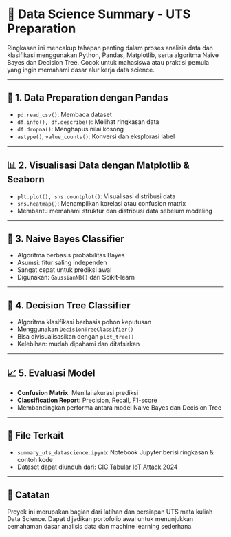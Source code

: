 # 📘 Data Science Summary - UTS Preparation

Ringkasan ini mencakup tahapan penting dalam proses analisis data dan klasifikasi menggunakan Python, Pandas, Matplotlib, serta algoritma Naive Bayes dan Decision Tree. Cocok untuk mahasiswa atau praktisi pemula yang ingin memahami dasar alur kerja data science.

---

## 🧰 1. Data Preparation dengan Pandas
- `pd.read_csv()`: Membaca dataset
- `df.info(), df.describe()`: Melihat ringkasan data
- `df.dropna()`: Menghapus nilai kosong
- `astype()`, `value_counts()`: Konversi dan eksplorasi label

---

## 📊 2. Visualisasi Data dengan Matplotlib & Seaborn
- `plt.plot(), sns.countplot()`: Visualisasi distribusi data
- `sns.heatmap()`: Menampilkan korelasi atau confusion matrix
- Membantu memahami struktur dan distribusi data sebelum modeling

---

## 🧠 3. Naive Bayes Classifier
- Algoritma berbasis probabilitas Bayes
- Asumsi: fitur saling independen
- Sangat cepat untuk prediksi awal
- Digunakan: `GaussianNB()` dari Scikit-learn

---

## 🌳 4. Decision Tree Classifier
- Algoritma klasifikasi berbasis pohon keputusan
- Menggunakan `DecisionTreeClassifier()`
- Bisa divisualisasikan dengan `plot_tree()`
- Kelebihan: mudah dipahami dan ditafsirkan

---

## 📈 5. Evaluasi Model
- **Confusion Matrix**: Menilai akurasi prediksi
- **Classification Report**: Precision, Recall, F1-score
- Membandingkan performa antara model Naive Bayes dan Decision Tree

---

## 📂 File Terkait
- `summary_uts_datascience.ipynb`: Notebook Jupyter berisi ringkasan & contoh kode
- Dataset dapat diunduh dari: [CIC Tabular IoT Attack 2024](https://www.yorku.ca/research/bccc/ucs-technical/cybersecurity-datasets-cds/)

---

## 🚀 Catatan
Proyek ini merupakan bagian dari latihan dan persiapan UTS mata kuliah Data Science. Dapat dijadikan portofolio awal untuk menunjukkan pemahaman dasar analisis data dan machine learning sederhana.

